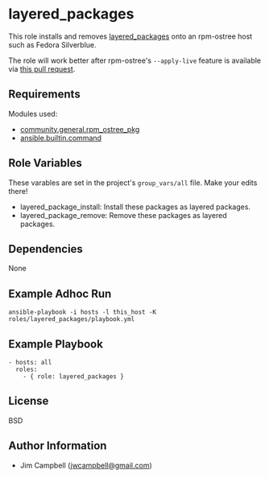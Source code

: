 layered_packages
================

This role installs and removes [layered_packages](https://docs.fedoraproject.org/en-US/iot/add-layered/)
onto an rpm-ostree host such as Fedora Silverblue.

The role will work better after rpm-ostree's `--apply-live` feature is available via
[this pull request](https://github.com/ansible-collections/community.general/pull/3908).

Requirements
------------

Modules used:

  * [community.general.rpm_ostree_pkg](https://docs.ansible.com/ansible/latest/collections/community/general/rpm_ostree_pkg_module.html)
  * [ansible.builtin.command](https://docs.ansible.com/ansible/latest/collections/ansible/builtin/command_module.html)

Role Variables
--------------

These varables are set in the project's `group_vars/all` file. Make your edits there!

  * layered_package_install: Install these packages as layered packages.
  * layered_package_remove: Remove these packages as layered packages.

Dependencies
------------

None

Example Adhoc Run
-----------------

`ansible-playbook -i hosts -l this_host -K roles/layered_packages/playbook.yml`

Example Playbook
----------------

    - hosts: all
      roles:
        - { role: layered_packages }

License
-------

BSD

Author Information
------------------

  * Jim Campbell (jwcampbell@gmail.com)
